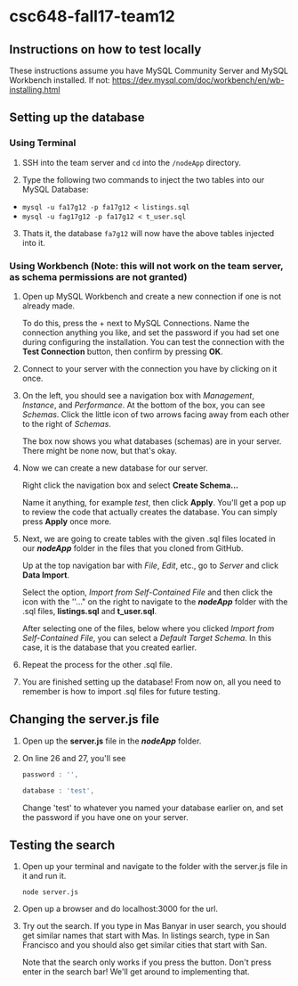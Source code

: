# csc648-fall17-team12

## Instructions on how to test locally

These instructions assume you have MySQL Community Server and MySQL Workbench installed.
If not: https://dev.mysql.com/doc/workbench/en/wb-installing.html

## Setting up the database

### Using Terminal

1. SSH into the team server and `cd` into the `/nodeApp` directory.

2. Type the following two commands to inject the two tables into our MySQL Database:
  * ```mysql -u fa17g12 -p fa17g12 < listings.sql```
  * ```mysql -u fag17g12 -p fa17g12 < t_user.sql``` 

3. Thats it, the database `fa7g12` will now have the above tables injected into it.

### Using Workbench (Note: this will not work on the team server, as schema permissions are not granted)

1. Open up MySQL Workbench and create a new connection if one is not already made.

   To do this, press the + next to MySQL Connections. Name the connection anything you like, and set the password if you had set one during configuring the installation.
   You can test the connection with the **Test Connection** button, then confirm by pressing **OK**.

2. Connect to your server with the connection you have by clicking on it once.

3. On the left, you should see a navigation box with *Management*, *Instance*, and *Performance*. At the bottom of the box, you can see *Schemas*. Click the little icon of two arrows facing away from each other to the right of *Schemas*.

   The box now shows you what databases (schemas) are in your server. There might be none now, but that's okay.

4. Now we can create a new database for our server. 

   Right click the navigation box and select **Create Schema...** 

   Name it anything, for example *test*, then click **Apply**. You'll get a pop up to review the code that actually creates the database. You can simply press **Apply** once more.

5. Next, we are going to create tables with the given .sql files located in our **_nodeApp_** folder in the files that you cloned from GitHub. 

   Up at the top navigation bar with *File*, *Edit*, etc., go to *Server* and click **Data Import**. 

   Select the option, *Import from Self-Contained File* and then click the icon with the ''..." on the right to navigate to the **_nodeApp_** folder with the .sql files, **listings.sql** and **t_user.sql**.  

   After selecting one of the files, below where you clicked *Import from Self-Contained File*, you can select a *Default Target Schema*. In this case, it is the database that you created earlier.

6. Repeat the process for the other .sql file. 

7. You are finished setting up the database! From now on, all you need to remember is how to import .sql files for future testing.

## Changing the server.js file

1. Open up the **server.js** file in the **_nodeApp_** folder.

2. On line 26 and 27, you'll see

   ```javascript
   password : '',

   database : 'test',
   ```

   Change 'test' to whatever you named your database earlier on, and set the password if you have one on your server.

## Testing the search

1. Open up your terminal and navigate to the folder with the server.js file in it and run it.

   ```
   node server.js
   ```

2. Open up a browser and do localhost:3000 for the url.

3. Try out the search. If you type in Mas Banyar in user search, you should get similar names that start with Mas. In listings search, type in San Francisco and you should also get similar cities that start with San.

   Note that the search only works if you press the button. Don't press enter in the search bar! We'll get around to implementing that.

   ​
